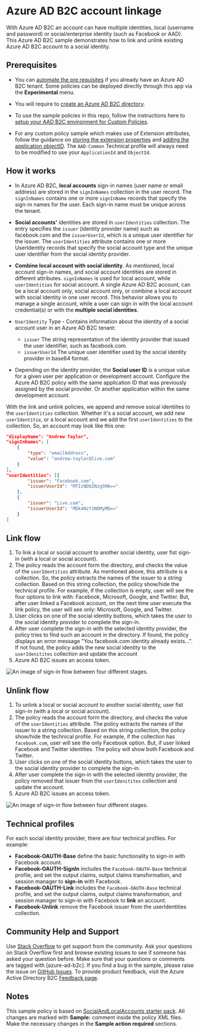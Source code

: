 # Azure AD B2C account linkage

With Azure AD B2C an account can have multiple identities, local (username and password) or social/enterprise identity (such as Facebook or AAD). This Azure AD B2C sample demonstrates how to link and unlink existing Azure AD B2C account to a social identity.

## Prerequisites
- You can [automate the pre requisites](https://aka.ms/iefsetup) if you already have an Azure AD B2C tenant. Some policies can be deployed directly through this app via the **Experimental** menu.

- You will require to [create an Azure AD B2C directory](https://docs.microsoft.com/en-us/azure/active-directory-b2c/tutorial-create-tenant).

- To use the sample policies in this repo, follow the instructions here to [setup your AAD B2C environment for Custom Policies](https://docs.microsoft.com/en-us/azure/active-directory-b2c/active-directory-b2c-get-started-custom).

- For any custom policy sample which makes use of Extension attributes, follow the guidance on [storing the extension properties](https://docs.microsoft.com/en-us/azure/active-directory-b2c/active-directory-b2c-create-custom-attributes-profile-edit-custom#create-a-new-application-to-store-the-extension-properties) and [adding the application objectID](https://docs.microsoft.com/en-us/azure/active-directory-b2c/active-directory-b2c-create-custom-attributes-profile-edit-custom#modify-your-custom-policy-to-add-the-applicationobjectid). The `AAD-Common` Technical profile will always need to be modified to use your `ApplicationId` and `ObjectId`.

## How it works
* In Azure AD B2C, **local accounts** sign-in names (user name or email address) are stored in the `signInNames` collection in the user record. The `signInNames` contains one or more `signInName` records that specify the sign-in names for the user. Each sign-in name must be unique across the tenant.

* **Social accounts'** identities are stored in `userIdentities` collection. The entry specifies the `issuer` (identity provider name) such as facebook.com and the `issuerUserId`, which is a unique user identifier for the issuer. The `userIdentities` attribute contains one or more UserIdentity records that specify the social account type and the unique user identifier from the social identity provider.

* **Combine local account with social identity**. As mentioned, local account sign-in names, and social account identities are stored in different attributes. `signInNames` is used for local account, while `userIdentities` for social account. A single Azure AD B2C account, can be a local account only, social account only, or combine a local account with social identity in one user record. This behavior allows you to manage a single account, while a user can sign in with the local account credential(s) or with the **multiple social identities**.

* `UserIdentity` Type - Contains information about the identity of a social account user in an Azure AD B2C tenant:
  * `issuer` The string representation of the identity provider that issued the user identifier, such as facebook.com.
  * `issuerUserId` The unique user identifier used by the social identity provider in base64 format.

* Depending on the identity provider, the **Social user ID** is a unique value for a given user per application or development account. Configure the Azure AD B2C policy with the same application ID that was previously assigned by the social provider. Or another application within the same development account.

With the link and unlink policies, we append and remove soical identiites to the `userIdentities` collection. Whether it's a social account, we add new `userIdentitie`, or a local account and we add the first `userIdentities` to the collection. So, an account may look like this one:
```JSON
"displayName": "Andrew Taylor",
"signInNames": [
    {
        "type": "emailAddress",
        "value": "andrew-taylor@live.com"
    }
],
"userIdentities": [{
        "issuer": "Facebook.com",
        "issuerUserId": "MTIzNDU2Nzg5MA=="
    },
    {
        "issuer": "Live.com",
        "issuerUserId": "MDk4NzY1NDMyMQ=="
    }
]
```


## Link flow
1. To link a local or social account to another social identity, user fist sign-in (with a local or social account).
1. The policy reads the account form the directory, and checks the value of the `userIdentities` attribute. As mentioned above, this attribute is a collection. So, the policy extracts the names of the issuer to a string collection. Based on this string collection, the policy show/hide the technical profile. For example, if the collection is empty, user will see the four options to link with: Facebook, Microsoft, Google, and Twitter. But, after user linked a Facebook account, on the next time user execute the link policy, the user will see only: Microsoft, Google, and Twitter.
1. User clicks on one of the social identity buttons, which takes the user to the social identity provider to complete the sign-in.
1. After user complete the sign-in with the selected identity provider, the policy tries to find such an account in the directory. If found, the policy displays an error message "You facebook.com identity already exists...". If not found, the policy adds the new social identity to the `userIdenitites` collection and update the account
1. Azure AD B2C issues an access token.

<img alt="An image of sign-in flow between four different stages." src="media/link-flow.png" >


## Unlink flow
1. To unlink a local or social account to another social identity, user fist sign-in (with a local or social account).
1. The policy reads the account form the directory, and checks the value of the `userIdentities` attribute. The policy extracts the names of the issuer to a string collection. Based on this string collection, the policy show/hide the technical profile. For example, if the collection has `facebook.com`, user will see the only Facebook option. But, if user linked Facebook and Twitter identities. The policy will show both Facebook and Twitter.
1. User clicks on one of the social identity buttons, which takes the user to the social identity provider to complete the sign-in.
1. After user complete the sign-in with the selected identity provider, the policy removed that issuer from the  `userIdenitites` collection and update the account.
1. Azure AD B2C issues an access token.

<img alt="An image of sign-in flow between four different stages." src="media/unlink-flow.png" >


## Technical profiles
For each social identity provider, there are four technical profiles. For example:
- **Facebook-OAUTH-Base** define the basic functionality to sign-in with Facebook account.
- **Facebook-OAUTH-SignIn** includes the `Facebook-OAUTH-Base` technical profile, and set the output claims, output claims transformation, and session manager to **sign-in** with Facebook.
- **Facebook-OAUTH-Link** includes the `Facebook-OAUTH-Base` technical profile, and set the output claims, output claims transformation, and session manager to sign-in with Facebook to **link** an account.
- **Facebook-Unlink** remove the Facebook issuer from the userIdentities collection.

## Community Help and Support
Use [Stack Overflow](https://stackoverflow.com/questions/tagged/azure-ad-b2c) to get support from the community. Ask your questions on Stack Overflow first and browse existing issues to see if someone has asked your question before. Make sure that your questions or comments are tagged with [azure-ad-b2c].
If you find a bug in the sample, please raise the issue on [GitHub Issues](https://github.com/azure-ad-b2c/samples/issues).
To provide product feedback, visit the Azure Active Directory B2C [Feedback page](https://feedback.azure.com/forums/169401-azure-active-directory?category_id=160596).

## Notes
This sample policy is based on [SocialAndLocalAccounts starter pack](https://github.com/Azure-Samples/active-directory-b2c-custom-policy-starterpack/tree/master/SocialAndLocalAccounts). All changes are marked with **Sample:** comment inside the policy XML files. Make the necessary changes in the **Sample action required** sections. 
